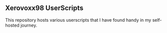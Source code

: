 ## Xerovoxx98 UserScripts
This repository hosts various userscripts that I have found handy in my self-hosted journey.
